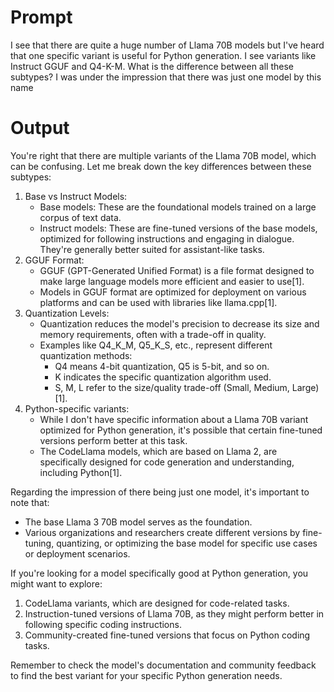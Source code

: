 # Prompt

I see that there are quite a huge number of Llama 70B models but I've heard that one specific variant is useful for Python generation. I see variants like Instruct GGUF and Q4-K-M. What is the difference between all these subtypes? I was under the impression that there was just one model by this name

# Output

You're right that there are multiple variants of the Llama 70B model, which can be confusing. Let me break down the key differences between these subtypes:

1. Base vs Instruct Models:
   - Base models: These are the foundational models trained on a large corpus of text data.
   - Instruct models: These are fine-tuned versions of the base models, optimized for following instructions and engaging in dialogue. They're generally better suited for assistant-like tasks.
2. GGUF Format:
   - GGUF (GPT-Generated Unified Format) is a file format designed to make large language models more efficient and easier to use\[1].
   - Models in GGUF format are optimized for deployment on various platforms and can be used with libraries like llama.cpp\[1].
3. Quantization Levels:
   - Quantization reduces the model's precision to decrease its size and memory requirements, often with a trade-off in quality.
   - Examples like Q4\_K\_M, Q5\_K\_S, etc., represent different quantization methods:
     - Q4 means 4-bit quantization, Q5 is 5-bit, and so on.
     - K indicates the specific quantization algorithm used.
     - S, M, L refer to the size/quality trade-off (Small, Medium, Large)\[1].
4. Python-specific variants:
   - While I don't have specific information about a Llama 70B variant optimized for Python generation, it's possible that certain fine-tuned versions perform better at this task.
   - The CodeLlama models, which are based on Llama 2, are specifically designed for code generation and understanding, including Python\[1].

Regarding the impression of there being just one model, it's important to note that:

- The base Llama 3 70B model serves as the foundation.
- Various organizations and researchers create different versions by fine-tuning, quantizing, or optimizing the base model for specific use cases or deployment scenarios.

If you're looking for a model specifically good at Python generation, you might want to explore:

1. CodeLlama variants, which are designed for code-related tasks.
2. Instruction-tuned versions of Llama 70B, as they might perform better in following specific coding instructions.
3. Community-created fine-tuned versions that focus on Python coding tasks.

Remember to check the model's documentation and community feedback to find the best variant for your specific Python generation needs.
